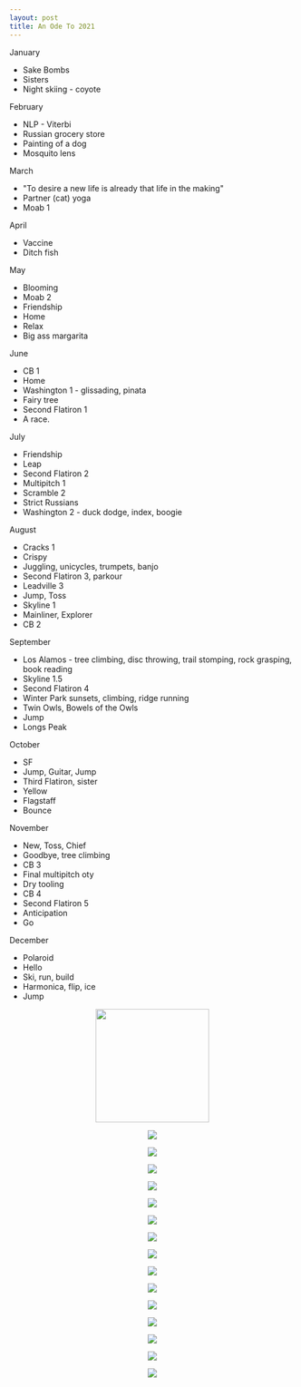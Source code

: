 ```yaml
---
layout: post
title: An Ode To 2021
---
```


January
- Sake Bombs
- Sisters
- Night skiing - coyote

February
- NLP - Viterbi
- Russian grocery store
- Painting of a dog
- Mosquito lens

March
- "To desire a new life is already that life in the making"
- Partner (cat) yoga
- Moab 1

April
- Vaccine
- Ditch fish

May
- Blooming
- Moab 2
- Friendship
- Home
- Relax
- Big ass margarita

June
- CB 1
- Home
- Washington 1 - glissading, pinata
- Fairy tree
- Second Flatiron 1
- A race.

July
- Friendship
- Leap
- Second Flatiron 2
- Multipitch 1
- Scramble 2
- Strict Russians
- Washington 2 - duck dodge, index, boogie

August
- Cracks 1
- Crispy
- Juggling, unicycles, trumpets, banjo
- Second Flatiron 3, parkour
- Leadville 3
- Jump, Toss
- Skyline 1
- Mainliner, Explorer
- CB 2

September
- Los Alamos - tree climbing, disc throwing, trail stomping, rock grasping, book reading
- Skyline 1.5
- Second Flatiron 4
- Winter Park sunsets, climbing, ridge running
- Twin Owls, Bowels of the Owls
- Jump
- Longs Peak

October
- SF
- Jump, Guitar, Jump
- Third Flatiron, sister
- Yellow
- Flagstaff
- Bounce

November
- New, Toss, Chief
- Goodbye, tree climbing
- CB 3
- Final multipitch oty
- Dry tooling
- CB 4
- Second Flatiron 5
- Anticipation
- Go

December
- Polaroid
- Hello
- Ski, run, build
- Harmonica, flip, ice
- Jump

<p align="center"><img src="{{ site.baseurl }}/images/nightski.jpg" width="200"></p>
<p align="center"><img src="{{ site.baseurl }}/images/snacks.jpg"></p>
<p align="center"><img src="{{ site.baseurl }}/images/moab1.jpg"></p>
<p align="center"><img src="{{ site.baseurl }}/images/moab2.jpg"></p>
<p align="center"><img src="{{ site.baseurl }}/images/KP.jpg"></p>
<p align="center"><img src="{{ site.baseurl }}/images/CB1.jpg"></p>
<p align="center"><img src="{{ site.baseurl }}/images/sky2.jpg"></p>
<p align="center"><img src="{{ site.baseurl }}/images/Second.jpg"></p>
<p align="center"><img src="{{ site.baseurl }}/images/duck.jpg"></p>
<p align="center"><img src="{{ site.baseurl }}/images/rope.jpg"></p>
<p align="center"><img src="{{ site.baseurl }}/images/third.jpg"></p>
<p align="center"><img src="{{ site.baseurl }}/images/l100.jpg"></p>
<p align="center"><img src="{{ site.baseurl }}/images/turkey.jpg"></p>
<p align="center"><img src="{{ site.baseurl }}/images/enchanted.jpg"></p>
<p align="center"><img src="{{ site.baseurl }}/images/J_LP.jpg"></p>
<p align="center"><img src="{{ site.baseurl }}/images/fly.jpg"></p>

